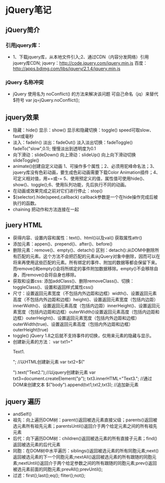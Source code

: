 # jQuery笔记
## jQuery简介
### 引用jquery库：
* 1、下载jquery库，从本地文件引入;2、通过CDN（内容分发网络）引用jquery库CDN;
jquery：http://code.jquery.com/jquery.min.js
百度：http://apps.bdimg.com/libs/jquery/2.1.4/jquery.min.js

### jQuery 名称冲突
* jQuery 使用名为 noConflict() 的方法来解决该问题
可自己命名（jq）来替代$符号 var jq=jQuery.noConflict();

## jquery效果
* 隐藏：hide() 显示：show() 显示和隐藏切换：toggle() speed可取slow、fast或毫秒
* 淡入：fadeIn() 淡出：fadeOut() 淡入淡出切换：fadeToggle()
fadeTo("slow",0.1); 慢慢淡出到透明度为0.1
* 向下滑动：slideDown() 向上滑动：slideUp() 向上向下滑动切换slideToggle()
* animate()创建自定义动画 1、可操作多个属性；2、必须用驼峰命名法；3、jquery库没有色彩动画，要生成色彩动画需要下载Color Animation插件；4、可定义相对值，用+=或-= 5、使用预定义的值，属性值可使用hide()、show()、toggle();6、使用队列功能，先后执行不同的动画。
* 在动画或效果完成之前对它们进行停止：stop()
* $(selector).hide(speed,callback) callback参数是一个在hide操作完成后被执行的函数。
* chaining 把动作和方法连接在一起

## juery HTML
* 获得内容、设置内容和属性：text()、html()以及val() 获取属性attr()
* 添加元素：appen()、prepend()、after()、before()
* 删除元素：remove()、empty()、detach()
区别：detach():从DOM中删除所有匹配的元素。这个方法不会把匹配的元素从jQuery对象中删除，因而可以在将来再使用这些匹配的元素。所有绑定的事件、附加的数据等都会保留下来。而remove()和empty()会将所绑定的事件附加数据移除。empty()不会移除自身，而remove()会将自身也移除。
* 获取和设置css: 添加addClass()、删除removeClass()、切换：toggleClass()、设置和返回样式属性css()
* 尺寸：设置返回元素宽度（不包括内外边距和边框）width()、设置返回元素高度（不包括内外边距和边框）height()、设置返回元素宽度（包括内边距）innerWidth()、设置返回元素高度（包括内边距）innerHeight()、设置返回元素宽度（包括内边距和边框）outerWidth()设置返回元素高度（包括内边距和边框）outerHeight()、设置返回元素宽度（包括内外边距和边框）outerWidth(true)、设置返回元素高度（包括内外边距和边框）outerHeight(true)
* toggle() jQuery 1.8之后就不支持事件的切换，仅用来元素的隐藏与显示。
* 创建新元素的方法：
    var txt1="<p>Text1.</p>";            //以HTML创建新元素
    var txt2=$("<p></p>").text("Text2.");//以jquery创建新元素
    var txt3=document.createElement("p");
    txt3.innerHTML="Text3.";             //通过DOM来创建文本
    $("body").append(txt1,txt2,txt3);   //追加新元素

## jquery 遍历
* andSelf()
* 祖先：向上遍历DOM树：parent()返回被选元素直接父级；parents()返回被选元素所有祖先元素；parentsUntil()返回介于两个给定元素之间的所有祖先元素
* 后代：向下遍历DOM树：children()返回被选元素的所有直接子元素；find()返回被选元素的后代元素
* 同胞：在DOM树中水平遍历：siblings()返回被选元素的所有同胞元素;next()返回被选元素的下一个同胞元素;nextAll()返回被选元素的所有跟随的同胞元素;nextUntil()返回介于两个给定参数之间的所有跟随的同胞元素;prev()返回被选元素前面的同胞元素;prevAll();prevUntil();
* 过滤：first();last();eq();
fliter();not();
